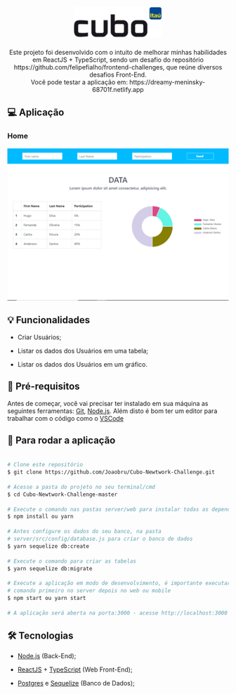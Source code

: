 <h1 align="center">
    <img alt="Logo" title="Logo" src="assets/cuboLogo.svg" width="200">
</h1>

<p align="center"> 
  Este projeto foi desenvolvido com o intuito de melhorar minhas habilidades em
  ReactJS + TypeScript, sendo um desafio do repositório https://github.com/felipefialho/frontend-challenges, que reúne diversos desafios Front-End.
  <br>
  Você pode testar a aplicação em: https://dreamy-meninsky-68701f.netlify.app

## :computer: Aplicação

### Home 

<p align="center">
  <img alt="Landing" title="Landing" src="assets/Home.PNG">
</p>

## :bulb: Funcionalidades

* Criar Usuários;

* Listar os dados dos Usuários em uma tabela;

* Listar os dados dos Usuários em um gráfico.

## :wrench: Pré-requisitos

 Antes de começar, você vai precisar ter instalado em sua máquina as seguintes ferramentas:
[Git](https://git-scm.com), [Node.js](https://nodejs.org/en/). 
Além disto é bom ter um editor para trabalhar com o código como o [VSCode](https://code.visualstudio.com/)

## :rocket: Para rodar a aplicação

```bash

# Clone este repositório
$ git clone https://github.com/Joaobru/Cubo-Newtwork-Challenge.git

# Acesse a pasta do projeto no seu terminal/cmd
$ cd Cubo-Newtwork-Challenge-master

# Execute o comando nas pastas server/web para instalar todas as dependências
$ npm install ou yarn

# Antes configure os dados do seu banco, na pasta 
# server/src/config/database.js para criar o banco de dados
$ yarn sequelize db:create

# Execute o comando para criar as tabelas
$ yarn sequelize db:migrate

# Execute a aplicação em modo de desenvolvimento, é importante executar este
# comando primeiro no server depois no web ou mobile
$ npm start ou yarn start

# A aplicação será aberta na porta:3000 - acesse http://localhost:3000

```

## 🛠 Tecnologias

  * [Node.js](https://nodejs.org/en/) (Back-End);

  * [ReactJS](https://reactjs.org/) + [TypeScript](https://www.typescriptlang.org/) (Web Front-End);

  * [Postgres](https://www.postgresql.org/) e [Sequelize](https://sequelize.org/) (Banco de Dados);




